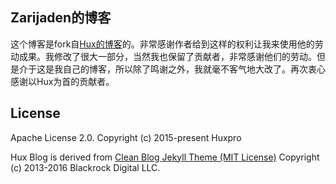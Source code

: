 Zarijaden的博客
---------------
这个博客是fork自[Hux的博客](https://github.com/Huxpro/huxpro.github.io)的。非常感谢作者给到这样的权利让我来使用他的劳动成果。我修改了很大一部分，当然我也保留了贡献者，非常感谢他们的劳动。但是介于这是我自己的博客，所以除了鸣谢之外，我就毫不客气地大改了。再次衷心感谢以Hux为首的贡献者。

License
-------

Apache License 2.0.
Copyright (c) 2015-present Huxpro

Hux Blog is derived from [Clean Blog Jekyll Theme (MIT License)](https://github.com/BlackrockDigital/startbootstrap-clean-blog-jekyll/)
Copyright (c) 2013-2016 Blackrock Digital LLC.
